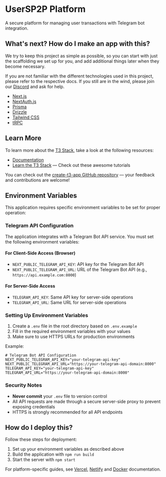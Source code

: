 # UserSP2P Platform

A secure platform for managing user transactions with Telegram bot integration.

## What's next? How do I make an app with this?

We try to keep this project as simple as possible, so you can start with just the scaffolding we set up for you, and add additional things later when they become necessary.

If you are not familiar with the different technologies used in this project, please refer to the respective docs. If you still are in the wind, please join our [Discord](https://t3.gg/discord) and ask for help.

- [Next.js](https://nextjs.org)
- [NextAuth.js](https://next-auth.js.org)
- [Prisma](https://prisma.io)
- [Drizzle](https://orm.drizzle.team)
- [Tailwind CSS](https://tailwindcss.com)
- [tRPC](https://trpc.io)

## Learn More

To learn more about the [T3 Stack](https://create.t3.gg/), take a look at the following resources:

- [Documentation](https://create.t3.gg/)
- [Learn the T3 Stack](https://create.t3.gg/en/faq#what-learning-resources-are-currently-available) — Check out these awesome tutorials

You can check out the [create-t3-app GitHub repository](https://github.com/t3-oss/create-t3-app) — your feedback and contributions are welcome!

## Environment Variables

This application requires specific environment variables to be set for proper operation:

### Telegram API Configuration

The application integrates with a Telegram Bot API service. You must set the following environment variables:

#### For Client-Side Access (Browser)
- `NEXT_PUBLIC_TELEGRAM_API_KEY`: API key for the Telegram Bot API
- `NEXT_PUBLIC_TELEGRAM_API_URL`: URL of the Telegram Bot API (e.g., `https://api.example.com:8000`)

#### For Server-Side Access
- `TELEGRAM_API_KEY`: Same API key for server-side operations
- `TELEGRAM_API_URL`: Same URL for server-side operations

### Setting Up Environment Variables

1. Create a `.env` file in the root directory based on `.env.example`
2. Fill in the required environment variables with your values
3. Make sure to use HTTPS URLs for production environments

Example:
```
# Telegram Bot API Configuration
NEXT_PUBLIC_TELEGRAM_API_KEY="your-telegram-api-key"
NEXT_PUBLIC_TELEGRAM_API_URL="https://your-telegram-api-domain:8000"
TELEGRAM_API_KEY="your-telegram-api-key"
TELEGRAM_API_URL="https://your-telegram-api-domain:8000"
```

### Security Notes

- **Never commit** your `.env` file to version control
- All API requests are made through a secure server-side proxy to prevent exposing credentials
- HTTPS is strongly recommended for all API endpoints

## How do I deploy this?

Follow these steps for deployment:

1. Set up your environment variables as described above
2. Build the application with `npm run build`
3. Start the server with `npm start`

For platform-specific guides, see [Vercel](https://create.t3.gg/en/deployment/vercel), [Netlify](https://create.t3.gg/en/deployment/netlify) and [Docker](https://create.t3.gg/en/deployment/docker) documentation.
